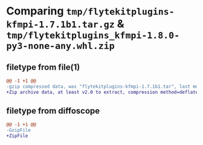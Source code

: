 # Comparing `tmp/flytekitplugins-kfmpi-1.7.1b1.tar.gz` & `tmp/flytekitplugins_kfmpi-1.8.0-py3-none-any.whl.zip`

## filetype from file(1)

```diff
@@ -1 +1 @@
-gzip compressed data, was "flytekitplugins-kfmpi-1.7.1b1.tar", last modified: Tue Jun 27 22:00:56 2023, max compression
+Zip archive data, at least v2.0 to extract, compression method=deflate
```

## filetype from diffoscope

```diff
@@ -1 +1 @@
-GzipFile
+ZipFile
```

